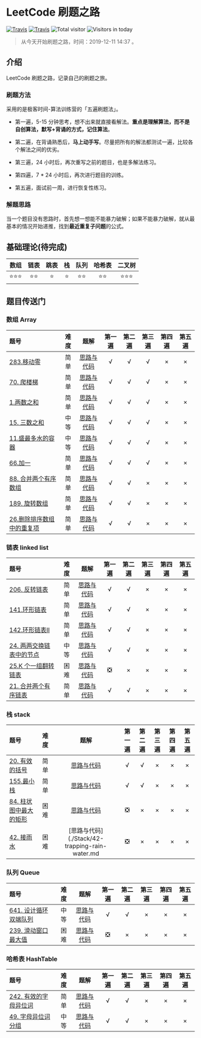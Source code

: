 # LeetCode 刷题之路

[![Travis](https://img.shields.io/badge/language-Java-green.svg)]()
[![Travis](https://img.shields.io/badge/language-Python-yellow.svg)]()
![Total visitor](https://visitor-count-badge.herokuapp.com/total.svg?repo_id=xxtlant.leetcode_training)
![Visitors in today](https://visitor-count-badge.herokuapp.com/today.svg?repo_id=xxtlant.leetcode_training)

> 从今天开始刷题之路，时间：2019-12-11 14:37 。

## 介绍

LeetCode 刷题之路，记录自己的刷题之旅。

### 刷题方法

采用的是极客时间-算法训练营的「五遍刷题法」。

- 第一遍，5-15 分钟思考，想不出来就直接看解法。**重点是理解算法，而不是自创算法，默写+背诵的方式，记住算法**。

- 第二遍，在背诵熟悉后，**马上动手写**。尽量把所有的解法都测试一遍，比较各个解法之间的优劣。
- 第三遍，24 小时后，再次重写之前的题目，也是多解法练习。
- 第四遍，7 * 24 小时后，再次进行题目的训练。
- 第五遍，面试前一周，进行恢复性练习。

### 解题思路

当一个题目没有思路时，首先想一想能不能暴力破解；如果不能暴力破解，就从最基本的情况开始递推，找到**最近重复子问题**的公式。

## 基础理论(待完成)

| 数组 | 链表 | 跳表 | 栈 | 队列 | 哈希表 | 二叉树 |
|:-: | :-: | :-: | :-: | :-:| :-:| :-:|
| ⭐️⭐️⭐️|⭐️⭐️|⭐️|⭐️|⭐️⭐️|⭐️⭐️|⭐️⭐️⭐️|

## 题目传送门

### 数组  Array

| 题号 | 难度 | 题解 | 第一遍 | 第二遍 | 第三遍 | 第四遍 | 第五遍 |
|:- | :-: | :-: | :-: | :-:|:-:|:-:|:-:|
|[283.移动零](https://leetcode-cn.com/problems/move-zeroes/)| 简单 |[思路与代码](./Array/283-move-zeroes.md) | √ | √ | √ | × | × |
|[70. 爬楼梯](https://leetcode-cn.com/problems/climbing-stairs/)| 简单 |[思路与代码](./Array/70-climbing-stairs.md) | √ | √ | √ | × | × |
|[1.两数之和](https://leetcode-cn.com/problems/two-sum/)| 简单 |[思路与代码](./Array/1-two-sum.md) | √ | √ | √ | × | × |
|[15. 三数之和](https://leetcode-cn.com/problems/3sum/)| 中等 |[思路与代码](./Array/15-3sum.md) | √ | √ | √ | × | × |
|[11.盛最多水的容器](https://leetcode-cn.com/problems/container-with-most-water/)| 中等 |[思路与代码](./Array/11-container-with-most-water.md) | √ | √ | √ | × | × |
|[66.加一](https://leetcode-cn.com/problems/plus-one/)| 简单 |[思路与代码](./Array/66-plus-one.md) | √ | √ | √  | × | × |
|[88. 合并两个有序数组](https://leetcode-cn.com/problems/merge-sorted-array/)| 简单 |[思路与代码](./Array/88-merge-sorted-array.md)| √ | √ | × | × | × |
|[189. 旋转数组](https://leetcode-cn.com/problems/rotate-array/)| 简单 |[思路与代码](./Array/189-rotate-array.md)| √ | √ | ×  | × | × |
|[26.删除排序数组中的重复项](https://leetcode-cn.com/problems/remove-duplicates-from-sorted-array/)| 简单 |[思路与代码](./Array/26-remove-duplicates-from-sorted-array.md)| √ | √ | ×  | × | × |

### 链表 linked list

| 题号 | 难度 | 题解 | 第一遍 | 第二遍 | 第三遍 | 第四遍 | 第五遍 |
|:- | :-: | :-: | :-: | :-: | :-:|:-:|:-:|
|[206. 反转链表](https://leetcode-cn.com/problems/reverse-linked-list/)| 简单 |[思路与代码](./LinkedList/206-reverse-linked-list.md) | √ | √ | × | × | × |
|[141.环形链表](https://leetcode-cn.com/problems/linked-list-cycle/)| 简单 |[思路与代码](./LinkedList/141-linked-list-cycle.md)| √ | √ | × | × | × |
|[142.环形链表II](https://leetcode-cn.com/problems/linked-list-cycle-ii/)| 简单 |[思路与代码](./LinkedList/142-linked-list-cycle-ii.md)| √ | √ | × | × | × |
|[24. 两两交换链表中的节点](https://leetcode-cn.com/problems/swap-nodes-in-pairs/)| 中等 |[思路与代码](./LinkedList/24-swap-nodes-in-pairs.md)| √ | √ | × | × | × |
|[25.K 个一组翻转链表](https://leetcode-cn.com/problems/reverse-nodes-in-k-group)| 困难 |[思路与代码](./LinkedList/25-reverse-nodes-in-k-group.md)| ❎ | × | × | × | × |
|[21. 合并两个有序链表](https://leetcode-cn.com/problems/merge-two-sorted-lists)| 简单 |[思路与代码](./LinkedList/21-merge-two-sorted-lists.md)| √ | √ | × | × | × |

### 栈 stack

| 题号 | 难度 | 题解 | 第一遍 | 第二遍 | 第三遍 | 第四遍 | 第五遍 |
|:- | :-: | :-: | :-: | :-: | :-:|:-:|:-:|
|[20. 有效的括号](https://leetcode-cn.com/problems/valid-parentheses/)| 简单 |[思路与代码](./Stack/20-valid-parentheses.md) | √ | √ | × | × | × |
|[155.最小栈](https://leetcode-cn.com/problems/min-stack/)| 简单 |[思路与代码](./Stack/155-min-stack.md) | √ | √ | × | × | × |
|[84. 柱状图中最大的矩形](https://leetcode-cn.com/problems/largest-rectangle-in-histogram/)| 困难 |[思路与代码](./Stack/84-largest-rectangle-in-histogram.md) | ❎ | × | × | × | × |
|[42. 接雨水](https://leetcode-cn.com/problems/trapping-rain-water/)| 困难 |[思路与代码](./Stack/42-trapping-rain-water.md | ❎ | × | × | × | × |

### 队列 Queue

| 题号 | 难度 | 题解 | 第一遍 | 第二遍 | 第三遍 | 第四遍 | 第五遍 |
|:- | :-: | :-: | :-: | :-: | :-:|:-:|:-:|
|[641. 设计循环双端队列](https://leetcode-cn.com/problems/design-circular-deque/)| 中等 |[思路与代码](./Queue/641-design-circular-deque.md) | √ | √ | × | × | × |
|[239. 滑动窗口最大值](https://leetcode-cn.com/problems/sliding-window-maximum/)| 困难 |[思路与代码](./Queue/239-sliding-window-maximum.md) | ❎| × | × | × | × |

### 哈希表 HashTable

| 题号 | 难度 | 题解 | 第一遍 | 第二遍 | 第三遍 | 第四遍 | 第五遍 |
|:- | :-: | :-: | :-: | :-: | :-:|:-:|:-:|
|[242. 有效的字母异位词](https://leetcode-cn.com/problems/valid-anagram/)| 简单 |[思路与代码](./HashTable/242.valid-anagram.md) | √ | √ | × | × | × |
|[49. 字母异位词分组](https://leetcode-cn.com/problems/group-anagrams/)| 中等 |[思路与代码](./HashTable/49-group-anagrams.md) | √ | √ | × | × | × |